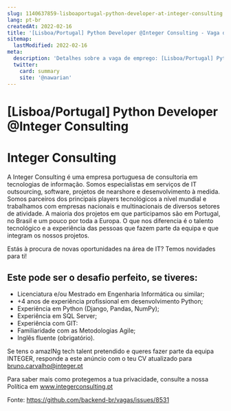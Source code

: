 ```yaml
---
slug: 1140637859-lisboaportugal-python-developer-at-integer-consulting
lang: pt-br
createdAt: 2022-02-16
title: '[Lisboa/Portugal] Python Developer @Integer Consulting - Vaga de Emprego'
sitemap:
  lastModified: 2022-02-16
meta:
  description: 'Detalhes sobre a vaga de emprego: [Lisboa/Portugal] Python Developer @Integer Consulting'
  twitter:
    card: summary
    site: '@nawarian'
---
```


# [Lisboa/Portugal] Python Developer @Integer Consulting

# Integer Consulting
A Integer Consulting é uma empresa portuguesa de consultoria em tecnologias de informação. Somos especialistas em serviços de IT outsourcing, software, projetos de nearshore e desenvolvimento à medida. Somos parceiros dos principais players tecnológicos a nível mundial e trabalhamos com empresas nacionais e multinacionais de diversos setores de atividade. A maioria dos projetos em que participamos são em Portugal, no Brasil e um pouco por toda a Europa. O que nos diferencia é o talento tecnológico e a experiência das pessoas que fazem parte da equipa e que integram os nossos projetos.

Estás à procura de novas oportunidades na área de IT? Temos novidades para ti!

## Este pode ser o desafio perfeito, se tiveres:

- Licenciatura e/ou Mestrado em Engenharia Informática ou similar;
- +4 anos de experiência profissional em desenvolvimento Python;
- Experiência em Python (Django, Pandas, NumPy);
- Experiência em SQL Server;
- Experiência com GIT: 
- Familiaridade com as Metodologias Agile;
- Inglês fluente (obrigatório).

Se tens o amazINg tech talent pretendido e queres fazer parte da equipa INTEGER, responde a este anúncio com o teu CV atualizado para bruno.carvalho@integer.pt

Para saber mais como protegemos a tua privacidade, consulte a nossa Política em www.integerconsulting.pt


Fonte: https://github.com/backend-br/vagas/issues/8531